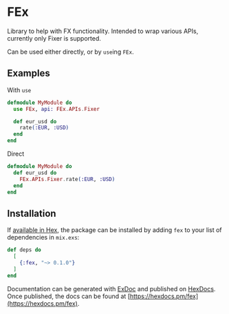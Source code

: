 # FEx

Library to help with FX functionality. Intended to wrap various APIs, currently only Fixer is supported.

Can be used either directly, or by `use`ing `FEx`.

## Examples

With `use`

```elixir
defmodule MyModule do
  use FEx, api: FEx.APIs.Fixer

  def eur_usd do
    rate(:EUR, :USD)
  end
end
```

Direct

```elixir
defmodule MyModule do
  def eur_usd do
    FEx.APIs.Fixer.rate(:EUR, :USD)
  end
end
```

## Installation

If [available in Hex](https://hex.pm/docs/publish), the package can be installed
by adding `fex` to your list of dependencies in `mix.exs`:

```elixir
def deps do
  [
    {:fex, "~> 0.1.0"}
  ]
end
```

Documentation can be generated with [ExDoc](https://github.com/elixir-lang/ex_doc)
and published on [HexDocs](https://hexdocs.pm). Once published, the docs can
be found at [https://hexdocs.pm/fex](https://hexdocs.pm/fex).

